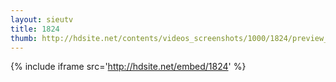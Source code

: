 ```yaml
---
layout: sieutv
title: 1824
thumb: http://hdsite.net/contents/videos_screenshots/1000/1824/preview_360p.mp4.jpg
---
```

{% include iframe src='http://hdsite.net/embed/1824' %}
 
